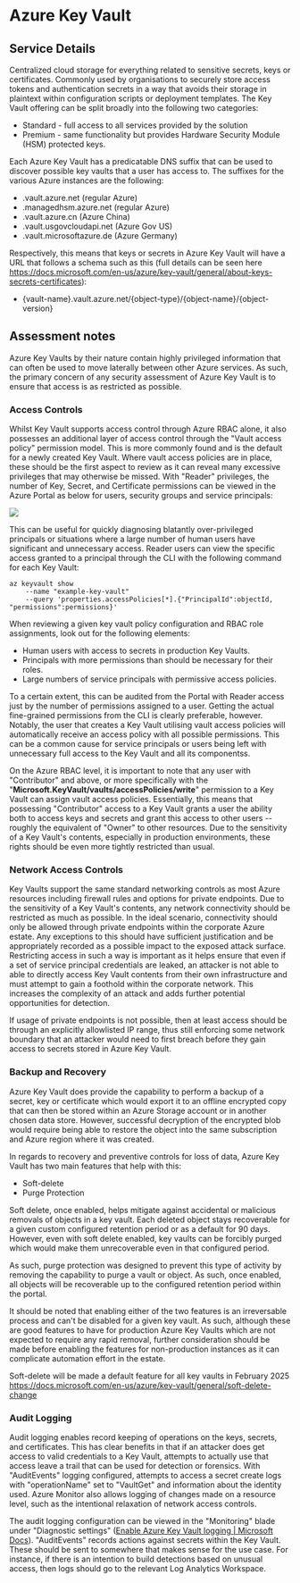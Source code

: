 # Azure Key Vault

## Service Details

Centralized cloud storage for everything related to sensitive secrets, keys or certificates. Commonly used by organisations to securely store access tokens and authentication secrets in a way that avoids their storage in plaintext within configuration scripts or deployment templates. The Key Vault offering can be split broadly into the following two categories:

* Standard - full access to all services provided by the solution
* Premium - same functionality but provides Hardware Security Module (HSM) protected keys.

Each Azure Key Vault has a predicatable DNS suffix that can be used to discover possible key vaults that a user has access to. The suffixes for the various Azure instances are the following:

* .vault.azure.net (regular Azure)
* .managedhsm.azure.net (regular Azure)
* .vault.azure.cn (Azure China)
* .vault.usgovcloudapi.net (Azure Gov US)
* .vault.microsoftazure.de (Azure Germany)

Respectively, this means that keys or secrets in Azure Key Vault will have a URL that follows a schema such as this (full details can be seen here https://docs.microsoft.com/en-us/azure/key-vault/general/about-keys-secrets-certificates):

* {vault-name}.vault.azure.net/{object-type}/{object-name}/{object-version}
## Assessment notes

Azure Key Vaults by their nature contain highly privileged information that can often be used to move laterally between other Azure services. As such, the primary concern of any security assessment of Azure Key Vault is to ensure that access is as restricted as possible.

### Access Controls

Whilst Key Vault supports access control through Azure RBAC alone, it also possesses an additional layer of access control through the "Vault access policy" permission model. This is more commonly found and is the default for a newly created Key Vault. Where vault access policies are in place, these should be the first aspect to review as it can reveal many excessive privileges that may otherwise be missed. With "Reader" privileges, the number of Key, Secret, and Certificate permissions can be viewed in the Azure Portal as below for users, security groups and service principals:

![](az-keyvault-access-policy-1.png)

This can be useful for quickly diagnosing blatantly over-privileged principals or situations where a large number of human users have significant and unnecessary access. Reader users can view the specific access granted to a principal through the CLI with the following command for each Key Vault:

```
az keyvault show
    --name "example-key-vault"
    --query 'properties.accessPolicies[*].{"PrincipalId":objectId, "permissions":permissions}'
```

When reviewing a given key vault policy configuration and RBAC role assignments, look out for the following elements:

* Human users with access to secrets in production Key Vaults.
* Principals with more permissions than should be necessary for their roles.
* Large numbers of service principals with permissive access policies.

To a certain extent, this can be audited from the Portal with Reader access just by the number of permissions assigned to a user. Getting the actual fine-grained permissions from the CLI is clearly preferable, however. Notably, the user that creates a Key Vault utilising vault access policies will automatically receive an access policy with all possible permissions. This can be a common cause for service principals or users being left with unnecessary full access to the Key Vault and all its componentss. 

On the Azure RBAC level, it is important to note that any user with "Contributor" and above, or more specifically with the "**Microsoft.KeyVault/vaults/accessPolicies/write**" permission to a Key Vault can assign vault access policies. Essentially, this means that possessing "Contributor" access to a Key Vault grants a user the ability both to access keys and secrets and grant this access to other users -- roughly the equivalent of "Owner" to other resources. Due to the sensitivity of a Key Vault's contents, especially in production environments, these rights should be even more tightly restricted than usual. 

### Network Access Controls

Key Vaults support the same standard networking controls as most Azure resources including firewall rules and options for private endpoints. Due to the sensitivity of a Key Vault's contents, any network connectivity should be restricted as much as possible. In the ideal scenario, connectivity should only be allowed through private endpoints within the corporate Azure estate. Any exceptions to this should have sufficient justification and be appropriately recorded as a possible impact to the exposed attack surface. Restricting access in such a way is important as it helps ensure that even if a set of service principal credentials are leaked, an attacker is not able to able to directly access Key Vault contents from their own infrastructure and must attempt to gain a foothold within the corporate network. This increases the complexity of an attack and adds further potential opportunities for detection. 

If usage of private endpoints is not possible, then at least access should be through an explicitly allowlisted IP range, thus still enforcing some network boundary that an attacker would need to first breach before they gain access to secrets stored in Azure Key Vault. 

### Backup and Recovery
Azure Key Vault does provide the capability to perform a backup of a secret, key or certificate which would export it to an offline encrypted copy that can then be stored within an Azure Storage account or in another chosen data store. However, successful decryption of the encrypted blob would require being able to restore the object into the same subscription and Azure region where it was created.

In regards to recovery and preventive controls for loss of data, Azure Key Vault has two main features that help with this:

* Soft-delete
* Purge Protection

Soft delete, once enabled, helps mitigate against accidental or malicious removals of objects in a key vault. Each deleted object stays recoverable for a given custom configured retention period or as a default for 90 days. However, even with soft delete enabled, key vaults can be forcibly purged which would make them unrecoverable even in that configured period. 

As such, purge protection was designed to prevent this type of activity by removing the capability to purge a vault or object. As such, once enabled, all objects will be recoverable up to the configured retention period within the portal. 

It should be noted that enabling either of the two features is an irreversable process and can't be disabled for a given key vault. As such, although these are good features to have for production Azure Key Vaults which are not expected to require any rapid removal, further consideration should be made before enabling the features for non-production instances as it can complicate automation effort in the estate. 

Soft-delete will be made a default feature for all key vaults in February 2025 https://docs.microsoft.com/en-us/azure/key-vault/general/soft-delete-change  

### Audit Logging

Audit logging enables record keeping of operations on the keys, secrets, and certificates. This has clear benefits in that if an attacker does get access to valid credentials to a Key Vault, attempts to actually use that access leave a trail that can be used for detection or forensics. With "AuditEvents" logging configured, attempts to access a secret create logs with "operationName" set to "VaultGet" and information about the identity used. Azure Monitor also allows logging of changes made on a resource level, such as the intentional relaxation of network access controls.

The audit logging configuration can be viewed in the "Monitoring" blade under "Diagnostic settings" ([Enable Azure Key Vault logging | Microsoft Docs](https://docs.microsoft.com/en-us/azure/key-vault/general/howto-logging?tabs=azure-cli)). "AuditEvents" records actions against secrets within the Key Vault. These should be sent to somewhere that makes sense for the use case. For instance, if there is an intention to build detections based on unusual access, then logs should go to the relevant Log Analytics Workspace. 